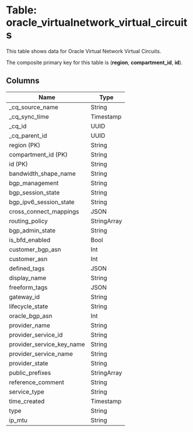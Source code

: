 # Table: oracle_virtualnetwork_virtual_circuits

This table shows data for Oracle Virtual Network Virtual Circuits.

The composite primary key for this table is (**region**, **compartment_id**, **id**).

## Columns

| Name          | Type          |
| ------------- | ------------- |
|_cq_source_name|String|
|_cq_sync_time|Timestamp|
|_cq_id|UUID|
|_cq_parent_id|UUID|
|region (PK)|String|
|compartment_id (PK)|String|
|id (PK)|String|
|bandwidth_shape_name|String|
|bgp_management|String|
|bgp_session_state|String|
|bgp_ipv6_session_state|String|
|cross_connect_mappings|JSON|
|routing_policy|StringArray|
|bgp_admin_state|String|
|is_bfd_enabled|Bool|
|customer_bgp_asn|Int|
|customer_asn|Int|
|defined_tags|JSON|
|display_name|String|
|freeform_tags|JSON|
|gateway_id|String|
|lifecycle_state|String|
|oracle_bgp_asn|Int|
|provider_name|String|
|provider_service_id|String|
|provider_service_key_name|String|
|provider_service_name|String|
|provider_state|String|
|public_prefixes|StringArray|
|reference_comment|String|
|service_type|String|
|time_created|Timestamp|
|type|String|
|ip_mtu|String|